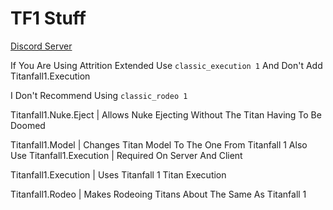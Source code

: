 # TF1 Stuff

[Discord Server](https://discord.gg/9wcEdgRyrs)

If You Are Using Attrition Extended Use `classic_execution 1` And Don't Add Titanfall1.Execution

I Don't Recommend Using `classic_rodeo 1`

Titanfall1.Nuke.Eject | Allows Nuke Ejecting Without The Titan Having To Be Doomed

Titanfall1.Model | Changes Titan Model To The One From Titanfall 1 Also Use Titanfall1.Execution | Required On Server And Client

Titanfall1.Execution | Uses Titanfall 1 Titan Execution

Titanfall1.Rodeo | Makes Rodeoing Titans About The Same As Titanfall 1